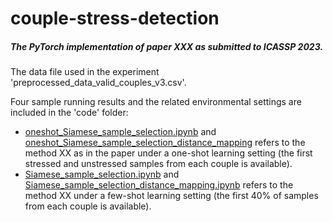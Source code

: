 # couple-stress-detection

##### The PyTorch implementation of paper XXX as submitted to ICASSP 2023.

The data file used in the experiment 'preprocessed_data_valid_couples_v3.csv'.

Four sample running results and the related environmental settings are included in the 'code' folder:

- [oneshot_Siamese_sample_selection.ipynb](https://github.com/HUBBS-Lab-TAMU/couple-stress-detection/blob/main/code/oneshot_Siamese_sample_selection.ipynb) and [oneshot_Siamese_sample_selection_distance_mapping](https://github.com/HUBBS-Lab-TAMU/couple-stress-detection/blob/main/code/oneshot_Siamese_sample_selection_distance_mapping.ipynb) refers to the method XX as in the paper under a one-shot learning setting (the first stressed and unstressed samples from each couple is available).
- [Siamese_sample_selection.ipynb](https://github.com/HUBBS-Lab-TAMU/couple-stress-detection/blob/main/code/Siamese_sample_selection.ipynb) and [Siamese_sample_selection_distance_mapping.ipynb](https://github.com/HUBBS-Lab-TAMU/couple-stress-detection/blob/main/code/Siamese_sample_selection_distance_mapping.ipynb) refers to the method XX under a few-shot learning setting (the first 40% of samples from each couple is available).
